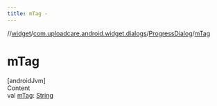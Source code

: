 ```yaml
---
title: mTag -
---
```

//[widget](../../index.md)/[com.uploadcare.android.widget.dialogs](../index.md)/[ProgressDialog](index.md)/[mTag](m-tag.md)



# mTag  
[androidJvm]  
Content  
val [mTag](m-tag.md): [String](https://kotlinlang.org/api/latest/jvm/stdlib/kotlin/-string/index.html)  




